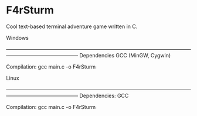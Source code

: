 # F4rSturm
Cool text-based terminal adventure game written in C.

Windows

——————————————————————————————————————————————————
Dependencies
GCC (MinGW, Cygwin)

Compilation:
gcc main.c -o F4rSturm

Linux

——————————————————————————————————————————————————
Dependencies:
GCC

Compilation:
gcc main.c -o F4rSturm

